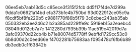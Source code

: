 06ee5eb7aab13d5c
c85ece3f315f2fcb
dd5f17f4de7d299a
9dda1c06621a14bd
efa373bfe4b750bd
93d022912ce05c9a
f8cdf5bf8fe220b5
c9881770f86b5f79
3c8cbec243ab35ab
050332eb3ee246c2
b2a385ad229ffe9c
5919eb15a2eaebc4
0804ffd012cb7a7c
1412280d7935b39b
11ae519c42019d7a
3afc09370d22cb4b
b71e80074d5778ff
9ebffd1729cc53c0
6b8d00d2c0eed66e
f4702281b75683aa
f095478cf6fb6b89
db3edb0c1f63842b
